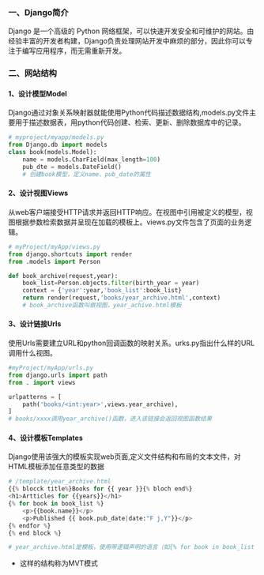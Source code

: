 ### 一、Django简介

Django 是一个高级的 Python 网络框架，可以快速开发安全和可维护的网站。由经验丰富的开发者构建，Django负责处理网站开发中麻烦的部分，因此你可以专注于编写应用程序，而无需重新开发。

### 二、网站结构
#### 1、设计模型Model
Django通过对象关系映射器就能使用Python代码描述数据结构,models.py文件主要用于描述数据表，用python代码创建、检索、更新、删除数据库中的记录。
```python
# myproject/myapp/models.py
from Django.db import models
class book(models.Model):
    name = models.CharField(max_length=100)
    pub_dte = models.DateField()
    # 创建book模型，定义name、pub_date的属性
```
#### 2、设计视图Views
从web客户端接受HTTP请求并返回HTTP响应。在视图中引用被定义的模型，视图根据参数检索数据并呈现在加载的模板上。views.py文件包含了页面的业务逻辑。
```python
# myProject/myApp/views.py
from django.shortcuts import render
from .models import Person

def book_archive(request,year):
    book_list=Person.objects.filter(birth_year = year)
    context = {'year':year,'book_list':book_list}
    return render(request,'books/year_archive.html',context)
    # book_archive函数叫做视图，year_achive.html模板
```
#### 3、设计链接Urls
使用Urls需要建立URL和python回调函数的映射关系。urks.py指出什么样的URL调用什么视图。
```python
#myProject/myApp/urls.py
from django.urls import path
from . import views

urlpatterns = [
    path('books/<int:year>',views.year_archive),
]
# books/xxxx调用year_archive()函数，进入该链接会返回视图函数结果
```
#### 4、设计模板Templates
Django使用该强大的模板实现web页面,定义文件结构和布局的文本文件，对HTML模板添加任意类型的数据
```python
# /template/year_archive.html
{{% blocck title%}Books for {{ year }}{% bloch end%}
<h1>Artticles for {{years}}</h1>
{% for book in book_list %}
    <p>{{book.name}}</p>
    <p>Published {{ book.pub_date|date:"F j,Y"}}</p>
{% endfor %}
{% end block %}

# year_archive.html是模板，使用带逻辑声明的语言（如{% for book in book_list %}）将函数返回结果显示在网页上
```

* 这样的结构称为MVT模式